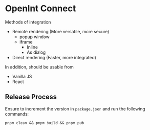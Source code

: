 # OpenInt Connect

Methods of integration

- Remote rendering (More versatile, more secure)
  - popup window
  - iframe
    - Inline
    - As dialog
- Direct rendering (Faster, more integrated)

In addition, should be usable from

- Vanilla JS
- React

## Release Process

Ensure to increment the version in `package.json` and run the following commands:

```
pnpm clean && pnpm build && pnpm pub
```
